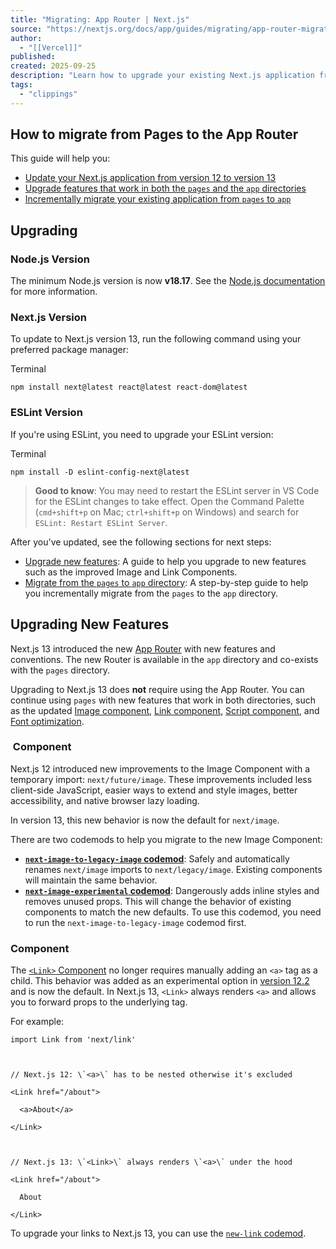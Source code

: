 ```yaml
---
title: "Migrating: App Router | Next.js"
source: "https://nextjs.org/docs/app/guides/migrating/app-router-migration"
author:
  - "[[Vercel]]"
published:
created: 2025-09-25
description: "Learn how to upgrade your existing Next.js application from the Pages Router to the App Router."
tags:
  - "clippings"
---
```

## How to migrate from Pages to the App Router

This guide will help you:

- [Update your Next.js application from version 12 to version 13](https://nextjs.org/docs/app/guides/migrating/#nextjs-version)
- [Upgrade features that work in both the `pages` and the `app` directories](https://nextjs.org/docs/app/guides/migrating/#upgrading-new-features)
- [Incrementally migrate your existing application from `pages` to `app`](https://nextjs.org/docs/app/guides/migrating/#migrating-from-pages-to-app)

## Upgrading

### Node.js Version

The minimum Node.js version is now **v18.17**. See the [Node.js documentation](https://nodejs.org/docs/latest-v18.x/api/) for more information.

### Next.js Version

To update to Next.js version 13, run the following command using your preferred package manager:

Terminal

```
npm install next@latest react@latest react-dom@latest
```

### ESLint Version

If you're using ESLint, you need to upgrade your ESLint version:

Terminal

```
npm install -D eslint-config-next@latest
```

> **Good to know**: You may need to restart the ESLint server in VS Code for the ESLint changes to take effect. Open the Command Palette (`cmd+shift+p` on Mac; `ctrl+shift+p` on Windows) and search for `ESLint: Restart ESLint Server`.

After you've updated, see the following sections for next steps:

- [Upgrade new features](https://nextjs.org/docs/app/guides/migrating/#upgrading-new-features): A guide to help you upgrade to new features such as the improved Image and Link Components.
- [Migrate from the `pages` to `app` directory](https://nextjs.org/docs/app/guides/migrating/#migrating-from-pages-to-app): A step-by-step guide to help you incrementally migrate from the `pages` to the `app` directory.

## Upgrading New Features

Next.js 13 introduced the new [App Router](https://nextjs.org/docs/app) with new features and conventions. The new Router is available in the `app` directory and co-exists with the `pages` directory.

Upgrading to Next.js 13 does **not** require using the App Router. You can continue using `pages` with new features that work in both directories, such as the updated [Image component](https://nextjs.org/docs/app/guides/migrating/#image-component), [Link component](https://nextjs.org/docs/app/guides/migrating/#link-component), [Script component](https://nextjs.org/docs/app/guides/migrating/#script-component), and [Font optimization](https://nextjs.org/docs/app/guides/migrating/#font-optimization).

### <Image/> Component

Next.js 12 introduced new improvements to the Image Component with a temporary import: `next/future/image`. These improvements included less client-side JavaScript, easier ways to extend and style images, better accessibility, and native browser lazy loading.

In version 13, this new behavior is now the default for `next/image`.

There are two codemods to help you migrate to the new Image Component:

- [**`next-image-to-legacy-image` codemod**](https://nextjs.org/docs/app/guides/upgrading/codemods#next-image-to-legacy-image): Safely and automatically renames `next/image` imports to `next/legacy/image`. Existing components will maintain the same behavior.
- [**`next-image-experimental` codemod**](https://nextjs.org/docs/app/guides/upgrading/codemods#next-image-experimental): Dangerously adds inline styles and removes unused props. This will change the behavior of existing components to match the new defaults. To use this codemod, you need to run the `next-image-to-legacy-image` codemod first.

### <Link> Component

The [`<Link>` Component](https://nextjs.org/docs/app/api-reference/components/link) no longer requires manually adding an `<a>` tag as a child. This behavior was added as an experimental option in [version 12.2](https://nextjs.org/blog/next-12-2) and is now the default. In Next.js 13, `<Link>` always renders `<a>` and allows you to forward props to the underlying tag.

For example:

```
import Link from 'next/link'

 

// Next.js 12: \`<a>\` has to be nested otherwise it's excluded

<Link href="/about">

  <a>About</a>

</Link>

 

// Next.js 13: \`<Link>\` always renders \`<a>\` under the hood

<Link href="/about">

  About

</Link>
```

To upgrade your links to Next.js 13, you can use the [`new-link` codemod](https://nextjs.org/docs/app/guides/upgrading/codemods#new-link).

### <Script> Component

The behavior of [`next/script`](https://nextjs.org/docs/app/api-reference/components/script) has been updated to support both `pages` and `app`, but some changes need to be made to ensure a smooth migration:

- Move any `beforeInteractive` scripts you previously included in `_document.js` to the root layout file (`app/layout.tsx`).
- The experimental `worker` strategy does not yet work in `app` and scripts denoted with this strategy will either have to be removed or modified to use a different strategy (e.g. `lazyOnload`).
- `onLoad`, `onReady`, and `onError` handlers will not work in Server Components so make sure to move them to a [Client Component](https://nextjs.org/docs/app/getting-started/server-and-client-components) or remove them altogether.

### Font Optimization

Previously, Next.js helped you optimize fonts by [inlining font CSS](https://nextjs.org/docs/app/api-reference/components/font). Version 13 introduces the new [`next/font`](https://nextjs.org/docs/app/api-reference/components/font) module which gives you the ability to customize your font loading experience while still ensuring great performance and privacy. `next/font` is supported in both the `pages` and `app` directories.

While [inlining CSS](https://nextjs.org/docs/app/api-reference/components/font) still works in `pages`, it does not work in `app`. You should use [`next/font`](https://nextjs.org/docs/app/api-reference/components/font) instead.

See the [Font Optimization](https://nextjs.org/docs/app/api-reference/components/font) page to learn how to use `next/font`.

## Migrating from pages to app

> **🎥 Watch:** Learn how to incrementally adopt the App Router → [YouTube (16 minutes)](https://www.youtube.com/watch?v=YQMSietiFm0).

Moving to the App Router may be the first time using React features that Next.js builds on top of such as Server Components, Suspense, and more. When combined with new Next.js features such as [special files](https://nextjs.org/docs/app/api-reference/file-conventions) and [layouts](https://nextjs.org/docs/app/api-reference/file-conventions/layout), migration means new concepts, mental models, and behavioral changes to learn.

We recommend reducing the combined complexity of these updates by breaking down your migration into smaller steps. The `app` directory is intentionally designed to work simultaneously with the `pages` directory to allow for incremental page-by-page migration.

- The `app` directory supports nested routes *and* layouts. [Learn more](https://nextjs.org/docs/app/getting-started/layouts-and-pages).
- Use nested folders to define routes and a special `page.js` file to make a route segment publicly accessible. [Learn more](https://nextjs.org/docs/app/guides/migrating/#step-4-migrating-pages).
- [Special file conventions](https://nextjs.org/docs/app/api-reference/file-conventions) are used to create UI for each route segment. The most common special files are `page.js` and `layout.js`.
	- Use `page.js` to define UI unique to a route.
	- Use `layout.js` to define UI that is shared across multiple routes.
	- `.js`, `.jsx`, or `.tsx` file extensions can be used for special files.
- You can colocate other files inside the `app` directory such as components, styles, tests, and more. [Learn more](https://nextjs.org/docs/app).
- Data fetching functions like `getServerSideProps` and `getStaticProps` have been replaced with [a new API](https://nextjs.org/docs/app/getting-started/fetching-data) inside `app`. `getStaticPaths` has been replaced with [`generateStaticParams`](https://nextjs.org/docs/app/api-reference/functions/generate-static-params).
- `pages/_app.js` and `pages/_document.js` have been replaced with a single `app/layout.js` root layout. [Learn more](https://nextjs.org/docs/app/api-reference/file-conventions/layout#root-layout).
- `pages/_error.js` has been replaced with more granular `error.js` special files. [Learn more](https://nextjs.org/docs/app/getting-started/error-handling).
- `pages/404.js` has been replaced with the [`not-found.js`](https://nextjs.org/docs/app/api-reference/file-conventions/not-found) file.
- `pages/api/*` API Routes have been replaced with the [`route.js`](https://nextjs.org/docs/app/api-reference/file-conventions/route) (Route Handler) special file.

### Step 1: Creating the app directory

Update to the latest Next.js version (requires 13.4 or greater):

```
npm install next@latest
```

Then, create a new `app` directory at the root of your project (or `src/` directory).

### Step 2: Creating a Root Layout

Create a new `app/layout.tsx` file inside the `app` directory. This is a [root layout](https://nextjs.org/docs/app/api-reference/file-conventions/layout#root-layout) that will apply to all routes inside `app`.

app/layout.tsx

```
export default function RootLayout({

  // Layouts must accept a children prop.

  // This will be populated with nested layouts or pages

  children,

}: {

  children: React.ReactNode

}) {

  return (

    <html lang="en">

      <body>{children}</body>

    </html>

  )

}
```

- The `app` directory **must** include a root layout.
- The root layout must define `<html>`, and `<body>` tags since Next.js does not automatically create them
- The root layout replaces the `pages/_app.tsx` and `pages/_document.tsx` files.
- `.js`, `.jsx`, or `.tsx` extensions can be used for layout files.

To manage `<head>` HTML elements, you can use the [built-in SEO support](https://nextjs.org/docs/app/getting-started/metadata-and-og-images):

app/layout.tsx

```
import type { Metadata } from 'next'

 

export const metadata: Metadata = {

  title: 'Home',

  description: 'Welcome to Next.js',

}
```

#### Migrating \_document.js and \_app.js

If you have an existing `_app` or `_document` file, you can copy the contents (e.g. global styles) to the root layout (`app/layout.tsx`). Styles in `app/layout.tsx` will *not* apply to `pages/*`. You should keep `_app` / `_document` while migrating to prevent your `pages/*` routes from breaking. Once fully migrated, you can then safely delete them.

If you are using any React Context providers, they will need to be moved to a [Client Component](https://nextjs.org/docs/app/getting-started/server-and-client-components).

#### Migrating the getLayout() pattern to Layouts (Optional)

Next.js recommended adding a [property to Page components](https://nextjs.org/docs/pages/building-your-application/routing/pages-and-layouts#layout-pattern) to achieve per-page layouts in the `pages` directory. This pattern can be replaced with native support for [nested layouts](https://nextjs.org/docs/app/api-reference/file-conventions/layout) in the `app` directory.

See before and after example

**Before**

components/DashboardLayout.js

```
export default function DashboardLayout({ children }) {

  return (

    <div>

      <h2>My Dashboard</h2>

      {children}

    </div>

  )

}
```

pages/dashboard/index.js

```
import DashboardLayout from '../components/DashboardLayout'

 

export default function Page() {

  return <p>My Page</p>

}

 

Page.getLayout = function getLayout(page) {

  return <DashboardLayout>{page}</DashboardLayout>

}
```

**After**

- Remove the `Page.getLayout` property from `pages/dashboard/index.js` and follow the [steps for migrating pages](https://nextjs.org/docs/app/guides/migrating/#step-4-migrating-pages) to the `app` directory.
	app/dashboard/page.js
	```
	export default function Page() {
	  return <p>My Page</p>
	}
	```
- Move the contents of `DashboardLayout` into a new [Client Component](https://nextjs.org/docs/app/getting-started/server-and-client-components) to retain `pages` directory behavior.
	app/dashboard/DashboardLayout.js
	```
	'use client' // this directive should be at top of the file, before any imports.
	 
	// This is a Client Component
	export default function DashboardLayout({ children }) {
	  return (
	    <div>
	      <h2>My Dashboard</h2>
	      {children}
	    </div>
	  )
	}
	```
- Import the `DashboardLayout` into a new `layout.js` file inside the `app` directory.
	app/dashboard/layout.js
	```
	import DashboardLayout from './DashboardLayout'
	 
	// This is a Server Component
	export default function Layout({ children }) {
	  return <DashboardLayout>{children}</DashboardLayout>
	}
	```
- You can incrementally move non-interactive parts of `DashboardLayout.js` (Client Component) into `layout.js` (Server Component) to reduce the amount of component JavaScript you send to the client.

### Step 3: Migrating next/head

In the `pages` directory, the `next/head` React component is used to manage `<head>` HTML elements such as `title` and `meta`. In the `app` directory, `next/head` is replaced with the new [built-in SEO support](https://nextjs.org/docs/app/getting-started/metadata-and-og-images).

**Before:**

pages/index.tsx

```
import Head from 'next/head'

 

export default function Page() {

  return (

    <>

      <Head>

        <title>My page title</title>

      </Head>

    </>

  )

}
```

**After:**

app/page.tsx

```
import type { Metadata } from 'next'

 

export const metadata: Metadata = {

  title: 'My Page Title',

}

 

export default function Page() {

  return '...'

}
```

[See all metadata options](https://nextjs.org/docs/app/api-reference/functions/generate-metadata).

### Step 4: Migrating Pages

- Pages in the [`app` directory](https://nextjs.org/docs/app) are [Server Components](https://nextjs.org/docs/app/getting-started/server-and-client-components) by default. This is different from the `pages` directory where pages are [Client Components](https://nextjs.org/docs/app/getting-started/server-and-client-components).
- [Data fetching](https://nextjs.org/docs/app/getting-started/fetching-data) has changed in `app`. `getServerSideProps`, `getStaticProps` and `getInitialProps` have been replaced with a simpler API.
- The `app` directory uses nested folders to define routes and a special `page.js` file to make a route segment publicly accessible.
- | `pages` Directory | `app` Directory | Route |
	| --- | --- | --- |
	| `index.js` | `page.js` | `/` |
	| `about.js` | `about/page.js` | `/about` |
	| `blog/[slug].js` | `blog/[slug]/page.js` | `/blog/post-1` |

We recommend breaking down the migration of a page into two main steps:

- Step 1: Move the default exported Page Component into a new Client Component.
- Step 2: Import the new Client Component into a new `page.js` file inside the `app` directory.

> **Good to know**: This is the easiest migration path because it has the most comparable behavior to the `pages` directory.

**Step 1: Create a new Client Component**

- Create a new separate file inside the `app` directory (i.e. `app/home-page.tsx` or similar) that exports a Client Component. To define Client Components, add the `'use client'` directive to the top of the file (before any imports).
	- Similar to the Pages Router, there is an [optimization step](https://nextjs.org/docs/app/getting-started/server-and-client-components#on-the-client-first-load) to prerender Client Components to static HTML on the initial page load.
- Move the default exported page component from `pages/index.js` to `app/home-page.tsx`.

**Step 2: Create a new page**

- Create a new `app/page.tsx` file inside the `app` directory. This is a Server Component by default.
- Import the `home-page.tsx` Client Component into the page.
- If you were fetching data in `pages/index.js`, move the data fetching logic directly into the Server Component using the new [data fetching APIs](https://nextjs.org/docs/app/getting-started/fetching-data). See the [data fetching upgrade guide](https://nextjs.org/docs/app/guides/migrating/#step-6-migrating-data-fetching-methods) for more details.
- If your previous page used `useRouter`, you'll need to update to the new routing hooks. [Learn more](https://nextjs.org/docs/app/api-reference/functions/use-router).
- Start your development server and visit [`http://localhost:3000`](http://localhost:3000/). You should see your existing index route, now served through the app directory.

### Step 5: Migrating Routing Hooks

A new router has been added to support the new behavior in the `app` directory.

In `app`, you should use the three new hooks imported from `next/navigation`: [`useRouter()`](https://nextjs.org/docs/app/api-reference/functions/use-router), [`usePathname()`](https://nextjs.org/docs/app/api-reference/functions/use-pathname), and [`useSearchParams()`](https://nextjs.org/docs/app/api-reference/functions/use-search-params).

- The new `useRouter` hook is imported from `next/navigation` and has different behavior to the `useRouter` hook in `pages` which is imported from `next/router`.
	- The [`useRouter` hook imported from `next/router`](https://nextjs.org/docs/pages/api-reference/functions/use-router) is not supported in the `app` directory but can continue to be used in the `pages` directory.
- The new `useRouter` does not return the `pathname` string. Use the separate `usePathname` hook instead.
- The new `useRouter` does not return the `query` object. Search parameters and dynamic route parameters are now separate. Use the `useSearchParams` and `useParams` hooks instead.
- You can use `useSearchParams` and `usePathname` together to listen to page changes. See the [Router Events](https://nextjs.org/docs/app/api-reference/functions/use-router#router-events) section for more details.
- These new hooks are only supported in Client Components. They cannot be used in Server Components.

In addition, the new `useRouter` hook has the following changes:

- `isFallback` has been removed because `fallback` has [been replaced](https://nextjs.org/docs/app/guides/migrating/#replacing-fallback).
- The `locale`, `locales`, `defaultLocales`, `domainLocales` values have been removed because built-in i18n Next.js features are no longer necessary in the `app` directory. [Learn more about i18n](https://nextjs.org/docs/app/guides/internationalization).
- `basePath` has been removed. The alternative will not be part of `useRouter`. It has not yet been implemented.
- `asPath` has been removed because the concept of `as` has been removed from the new router.
- `isReady` has been removed because it is no longer necessary. During [static rendering](https://nextjs.org/docs/app/getting-started/partial-prerendering#static-rendering), any component that uses the [`useSearchParams()`](https://nextjs.org/docs/app/api-reference/functions/use-search-params) hook will skip the prerendering step and instead be rendered on the client at runtime.
- `route` has been removed. `usePathname` or `useSelectedLayoutSegments()` provide an alternative.

[View the `useRouter()` API reference](https://nextjs.org/docs/app/api-reference/functions/use-router).

#### Sharing components between pages and app

To keep components compatible between the `pages` and `app` routers, refer to the [`useRouter` hook from `next/compat/router`](https://nextjs.org/docs/pages/api-reference/functions/use-router#the-nextcompatrouter-export). This is the `useRouter` hook from the `pages` directory, but intended to be used while sharing components between routers. Once you are ready to use it only on the `app` router, update to the new [`useRouter` from `next/navigation`](https://nextjs.org/docs/app/api-reference/functions/use-router).

### Step 6: Migrating Data Fetching Methods

The `pages` directory uses `getServerSideProps` and `getStaticProps` to fetch data for pages. Inside the `app` directory, these previous data fetching functions are replaced with a [simpler API](https://nextjs.org/docs/app/getting-started/fetching-data) built on top of `fetch()` and `async` React Server Components.

app/page.tsx

```
export default async function Page() {

  // This request should be cached until manually invalidated.

  // Similar to \`getStaticProps\`.

  // \`force-cache\` is the default and can be omitted.

  const staticData = await fetch(\`https://...\`, { cache: 'force-cache' })

 

  // This request should be refetched on every request.

  // Similar to \`getServerSideProps\`.

  const dynamicData = await fetch(\`https://...\`, { cache: 'no-store' })

 

  // This request should be cached with a lifetime of 10 seconds.

  // Similar to \`getStaticProps\` with the \`revalidate\` option.

  const revalidatedData = await fetch(\`https://...\`, {

    next: { revalidate: 10 },

  })

 

  return <div>...</div>

}
```

#### Server-side Rendering (getServerSideProps)

In the `pages` directory, `getServerSideProps` is used to fetch data on the server and forward props to the default exported React component in the file. The initial HTML for the page is prerendered from the server, followed by "hydrating" the page in the browser (making it interactive).

pages/dashboard.js

```
// \`pages\` directory

 

export async function getServerSideProps() {

  const res = await fetch(\`https://...\`)

  const projects = await res.json()

 

  return { props: { projects } }

}

 

export default function Dashboard({ projects }) {

  return (

    <ul>

      {projects.map((project) => (

        <li key={project.id}>{project.name}</li>

      ))}

    </ul>

  )

}
```

In the App Router, we can colocate our data fetching inside our React components using [Server Components](https://nextjs.org/docs/app/getting-started/server-and-client-components). This allows us to send less JavaScript to the client, while maintaining the rendered HTML from the server.

By setting the `cache` option to `no-store`, we can indicate that the fetched data should [never be cached](https://nextjs.org/docs/app/getting-started/fetching-data). This is similar to `getServerSideProps` in the `pages` directory.

app/dashboard/page.tsx

```
// \`app\` directory

 

// This function can be named anything

async function getProjects() {

  const res = await fetch(\`https://...\`, { cache: 'no-store' })

  const projects = await res.json()

 

  return projects

}

 

export default async function Dashboard() {

  const projects = await getProjects()

 

  return (

    <ul>

      {projects.map((project) => (

        <li key={project.id}>{project.name}</li>

      ))}

    </ul>

  )

}
```

#### Accessing Request Object

In the `pages` directory, you can retrieve request-based data based on the Node.js HTTP API.

For example, you can retrieve the `req` object from `getServerSideProps` and use it to retrieve the request's cookies and headers.

The `app` directory exposes new read-only functions to retrieve request data:

- [`headers`](https://nextjs.org/docs/app/api-reference/functions/headers): Based on the Web Headers API, and can be used inside [Server Components](https://nextjs.org/docs/app/getting-started/server-and-client-components) to retrieve request headers.
- [`cookies`](https://nextjs.org/docs/app/api-reference/functions/cookies): Based on the Web Cookies API, and can be used inside [Server Components](https://nextjs.org/docs/app/getting-started/server-and-client-components) to retrieve cookies.

#### Static Site Generation (getStaticProps)

In the `pages` directory, the `getStaticProps` function is used to pre-render a page at build time. This function can be used to fetch data from an external API or directly from a database, and pass this data down to the entire page as it's being generated during the build.

pages/index.js

```
// \`pages\` directory

 

export async function getStaticProps() {

  const res = await fetch(\`https://...\`)

  const projects = await res.json()

 

  return { props: { projects } }

}

 

export default function Index({ projects }) {

  return projects.map((project) => <div>{project.name}</div>)

}
```

In the `app` directory, data fetching with [`fetch()`](https://nextjs.org/docs/app/api-reference/functions/fetch) will default to `cache: 'force-cache'`, which will cache the request data until manually invalidated. This is similar to `getStaticProps` in the `pages` directory.

app/page.js

```
// \`app\` directory

 

// This function can be named anything

async function getProjects() {

  const res = await fetch(\`https://...\`)

  const projects = await res.json()

 

  return projects

}

 

export default async function Index() {

  const projects = await getProjects()

 

  return projects.map((project) => <div>{project.name}</div>)

}
```

#### Dynamic paths (getStaticPaths)

In the `pages` directory, the `getStaticPaths` function is used to define the dynamic paths that should be pre-rendered at build time.

pages/posts/\[id\].js

```
// \`pages\` directory

import PostLayout from '@/components/post-layout'

 

export async function getStaticPaths() {

  return {

    paths: [{ params: { id: '1' } }, { params: { id: '2' } }],

  }

}

 

export async function getStaticProps({ params }) {

  const res = await fetch(\`https://.../posts/${params.id}\`)

  const post = await res.json()

 

  return { props: { post } }

}

 

export default function Post({ post }) {

  return <PostLayout post={post} />

}
```

In the `app` directory, `getStaticPaths` is replaced with [`generateStaticParams`](https://nextjs.org/docs/app/api-reference/functions/generate-static-params).

[`generateStaticParams`](https://nextjs.org/docs/app/api-reference/functions/generate-static-params) behaves similarly to `getStaticPaths`, but has a simplified API for returning route parameters and can be used inside [layouts](https://nextjs.org/docs/app/api-reference/file-conventions/layout). The return shape of `generateStaticParams` is an array of segments instead of an array of nested `param` objects or a string of resolved paths.

app/posts/\[id\]/page.js

```
// \`app\` directory

import PostLayout from '@/components/post-layout'

 

export async function generateStaticParams() {

  return [{ id: '1' }, { id: '2' }]

}

 

async function getPost(params) {

  const res = await fetch(\`https://.../posts/${(await params).id}\`)

  const post = await res.json()

 

  return post

}

 

export default async function Post({ params }) {

  const post = await getPost(params)

 

  return <PostLayout post={post} />

}
```

Using the name `generateStaticParams` is more appropriate than `getStaticPaths` for the new model in the `app` directory. The `get` prefix is replaced with a more descriptive `generate`, which sits better alone now that `getStaticProps` and `getServerSideProps` are no longer necessary. The `Paths` suffix is replaced by `Params`, which is more appropriate for nested routing with multiple dynamic segments.

---

#### Replacing fallback

In the `pages` directory, the `fallback` property returned from `getStaticPaths` is used to define the behavior of a page that isn't pre-rendered at build time. This property can be set to `true` to show a fallback page while the page is being generated, `false` to show a 404 page, or `blocking` to generate the page at request time.

pages/posts/\[id\].js

```
// \`pages\` directory

 

export async function getStaticPaths() {

  return {

    paths: [],

    fallback: 'blocking'

  };

}

 

export async function getStaticProps({ params }) {

  ...

}

 

export default function Post({ post }) {

  return ...

}
```

In the `app` directory the [`config.dynamicParams` property](https://nextjs.org/docs/app/api-reference/file-conventions/route-segment-config#dynamicparams) controls how params outside of [`generateStaticParams`](https://nextjs.org/docs/app/api-reference/functions/generate-static-params) are handled:

- **`true`**: (default) Dynamic segments not included in `generateStaticParams` are generated on demand.
- **`false`**: Dynamic segments not included in `generateStaticParams` will return a 404.

This replaces the `fallback: true | false | 'blocking'` option of `getStaticPaths` in the `pages` directory. The `fallback: 'blocking'` option is not included in `dynamicParams` because the difference between `'blocking'` and `true` is negligible with streaming.

app/posts/\[id\]/page.js

```
// \`app\` directory

 

export const dynamicParams = true;

 

export async function generateStaticParams() {

  return [...]

}

 

async function getPost(params) {

  ...

}

 

export default async function Post({ params }) {

  const post = await getPost(params);

 

  return ...

}
```

With [`dynamicParams`](https://nextjs.org/docs/app/api-reference/file-conventions/route-segment-config#dynamicparams) set to `true` (the default), when a route segment is requested that hasn't been generated, it will be server-rendered and cached.

#### Incremental Static Regeneration (getStaticProps with revalidate)

In the `pages` directory, the `getStaticProps` function allows you to add a `revalidate` field to automatically regenerate a page after a certain amount of time.

pages/index.js

```
// \`pages\` directory

 

export async function getStaticProps() {

  const res = await fetch(\`https://.../posts\`)

  const posts = await res.json()

 

  return {

    props: { posts },

    revalidate: 60,

  }

}

 

export default function Index({ posts }) {

  return (

    <Layout>

      <PostList posts={posts} />

    </Layout>

  )

}
```

In the `app` directory, data fetching with [`fetch()`](https://nextjs.org/docs/app/api-reference/functions/fetch) can use `revalidate`, which will cache the request for the specified amount of seconds.

app/page.js

```
// \`app\` directory

 

async function getPosts() {

  const res = await fetch(\`https://.../posts\`, { next: { revalidate: 60 } })

  const data = await res.json()

 

  return data.posts

}

 

export default async function PostList() {

  const posts = await getPosts()

 

  return posts.map((post) => <div>{post.name}</div>)

}
```

#### API Routes

API Routes continue to work in the `pages/api` directory without any changes. However, they have been replaced by [Route Handlers](https://nextjs.org/docs/app/api-reference/file-conventions/route) in the `app` directory.

Route Handlers allow you to create custom request handlers for a given route using the Web [Request](https://developer.mozilla.org/docs/Web/API/Request) and [Response](https://developer.mozilla.org/docs/Web/API/Response) APIs.

app/api/route.ts

```
export async function GET(request: Request) {}
```

> **Good to know**: If you previously used API routes to call an external API from the client, you can now use [Server Components](https://nextjs.org/docs/app/getting-started/server-and-client-components) instead to securely fetch data. Learn more about [data fetching](https://nextjs.org/docs/app/getting-started/fetching-data).

#### Single-Page Applications

If you are also migrating to Next.js from a Single-Page Application (SPA) at the same time, see our [documentation](https://nextjs.org/docs/app/guides/single-page-applications) to learn more.

### Step 7: Styling

In the `pages` directory, global stylesheets are restricted to only `pages/_app.js`. With the `app` directory, this restriction has been lifted. Global styles can be added to any layout, page, or component.

- [CSS Modules](https://nextjs.org/docs/app/getting-started/css#css-modules)
- [Tailwind CSS](https://nextjs.org/docs/app/getting-started/css#tailwind-css)
- [Global Styles](https://nextjs.org/docs/app/getting-started/css#global-css)
- [CSS-in-JS](https://nextjs.org/docs/app/guides/css-in-js)
- [External Stylesheets](https://nextjs.org/docs/app/getting-started/css#external-stylesheets)
- [Sass](https://nextjs.org/docs/app/guides/sass)

#### Tailwind CSS

If you're using Tailwind CSS, you'll need to add the `app` directory to your `tailwind.config.js` file:

tailwind.config.js

```
module.exports = {

  content: [

    './app/**/*.{js,ts,jsx,tsx,mdx}', // <-- Add this line

    './pages/**/*.{js,ts,jsx,tsx,mdx}',

    './components/**/*.{js,ts,jsx,tsx,mdx}',

  ],

}
```

You'll also need to import your global styles in your `app/layout.js` file:

app/layout.js

```
import '../styles/globals.css'

 

export default function RootLayout({ children }) {

  return (

    <html lang="en">

      <body>{children}</body>

    </html>

  )

}
```

Learn more about [styling with Tailwind CSS](https://nextjs.org/docs/app/getting-started/css#tailwind-css)

## Using App Router together with Pages Router

When navigating between routes served by the different Next.js routers, there will be a hard navigation. Automatic link prefetching with `next/link` will not prefetch across routers.

Instead, you can [optimize navigations](https://vercel.com/guides/optimizing-hard-navigations) between App Router and Pages Router to retain the prefetched and fast page transitions. [Learn more](https://vercel.com/guides/optimizing-hard-navigations).

## Codemods

Next.js provides Codemod transformations to help upgrade your codebase when a feature is deprecated. See [Codemods](https://nextjs.org/docs/app/guides/upgrading/codemods) for more information.